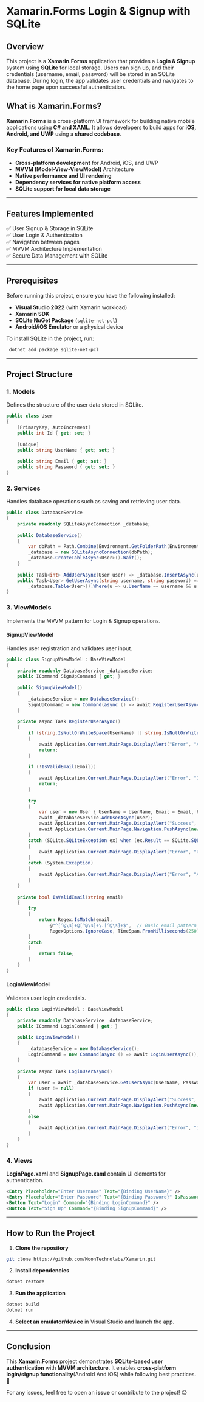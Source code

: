 # Xamarin.Forms Login & Signup with SQLite

## Overview

This project is a **Xamarin.Forms** application that provides a **Login & Signup** system using **SQLite** for local storage. Users can sign up, and their credentials (username, email, password) will be stored in an SQLite database. During login, the app validates user credentials and navigates to the home page upon successful authentication.

## What is Xamarin.Forms?

**Xamarin.Forms** is a cross-platform UI framework for building native mobile applications using **C# and XAML**. It allows developers to build apps for **iOS, Android, and UWP** using a **shared codebase**.

### Key Features of Xamarin.Forms:

- **Cross-platform development** for Android, iOS, and UWP
- **MVVM (Model-View-ViewModel)** Architecture
- **Native performance and UI rendering**
- **Dependency services for native platform access**
- **SQLite support for local data storage**

---

## Features Implemented

✅ User Signup & Storage in SQLite\
✅ User Login & Authentication\
✅ Navigation between pages\
✅ MVVM Architecture Implementation\
✅ Secure Data Management with SQLite

---

## Prerequisites

Before running this project, ensure you have the following installed:

- **Visual Studio 2022** (with Xamarin workload)
- **Xamarin SDK**
- **SQLite NuGet Package** (`sqlite-net-pcl`)
- **Android/iOS Emulator** or a physical device

To install SQLite in the project, run:

```sh
 dotnet add package sqlite-net-pcl
```

---

## Project Structure

### **1. Models**

Defines the structure of the user data stored in SQLite.

```csharp
public class User
{
    [PrimaryKey, AutoIncrement]
    public int Id { get; set; }
    
    [Unique]
    public string UserName { get; set; }
    
    public string Email { get; set; }
    public string Password { get; set; }
}
```

### **2. Services**

Handles database operations such as saving and retrieving user data.

```csharp
public class DatabaseService
{
    private readonly SQLiteAsyncConnection _database;
    
    public DatabaseService()
    {
        var dbPath = Path.Combine(Environment.GetFolderPath(Environment.SpecialFolder.LocalApplicationData), "users.db3");
        _database = new SQLiteAsyncConnection(dbPath);
        _database.CreateTableAsync<User>().Wait();
    }
    
    public Task<int> AddUserAsync(User user) => _database.InsertAsync(user);
    public Task<User> GetUserAsync(string username, string password) =>
        _database.Table<User>().Where(u => u.UserName == username && u.Password == password).FirstOrDefaultAsync();
}
```

### **3. ViewModels**

Implements the MVVM pattern for Login & Signup operations.

#### **SignupViewModel**

Handles user registration and validates user input.

```csharp
public class SignupViewModel : BaseViewModel
{
    private readonly DatabaseService _databaseService;
    public ICommand SignUpCommand { get; }
    
    public SignupViewModel()
    {
        _databaseService = new DatabaseService();
        SignUpCommand = new Command(async () => await RegisterUserAsync());
    }
    
    private async Task RegisterUserAsync()
    {
        if (string.IsNullOrWhiteSpace(UserName) || string.IsNullOrWhiteSpace(Email) || string.IsNullOrWhiteSpace(Password))
        {
            await Application.Current.MainPage.DisplayAlert("Error", "All fields are required", "OK");
            return;
        }
        
        if (!IsValidEmail(Email))
        {
            await Application.Current.MainPage.DisplayAlert("Error", "Invalid email format", "OK");
            return;
        }
        
        try
        {
            var user = new User { UserName = UserName, Email = Email, Password = Password };
            await _databaseService.AddUserAsync(user);
            await Application.Current.MainPage.DisplayAlert("Success", "Account created successfully!", "OK");
            await Application.Current.MainPage.Navigation.PushAsync(new LoginPage());
        }
        catch (SQLite.SQLiteException ex) when (ex.Result == SQLite.SQLite3.Result.Constraint && ex.Message.Contains("UNIQUE"))
        {
            await Application.Current.MainPage.DisplayAlert("Error", "User Name is already taken", "OK");
        }
        catch (System.Exception)
        {
            await Application.Current.MainPage.DisplayAlert("Error", "An unexpected error occurred", "OK");
        }
    }
    
    private bool IsValidEmail(string email)
    {
        try
        {
            return Regex.IsMatch(email,
                @"^[^@\s]+@[^@\s]+\.[^@\s]+$",  // Basic email pattern
                RegexOptions.IgnoreCase, TimeSpan.FromMilliseconds(250));
        }
        catch
        {
            return false;
        }
    }
}
```

#### **LoginViewModel**

Validates user login credentials.

```csharp
public class LoginViewModel : BaseViewModel
{
    private readonly DatabaseService _databaseService;
    public ICommand LoginCommand { get; }
    
    public LoginViewModel()
    {
        _databaseService = new DatabaseService();
        LoginCommand = new Command(async () => await LoginUserAsync());
    }
    
    private async Task LoginUserAsync()
    {
        var user = await _databaseService.GetUserAsync(UserName, Password);
        if (user != null)
        {
            await Application.Current.MainPage.DisplayAlert("Success", "Login successful!", "OK");
            await Application.Current.MainPage.Navigation.PushAsync(new HomePage());
        }
        else
        {
            await Application.Current.MainPage.DisplayAlert("Error", "Invalid credentials", "OK");
        }
    }
}
```

### **4. Views**

**LoginPage.xaml** and **SignupPage.xaml** contain UI elements for authentication.

```xml
<Entry Placeholder="Enter Username" Text="{Binding UserName}" />
<Entry Placeholder="Enter Password" Text="{Binding Password}" IsPassword="True" />
<Button Text="Login" Command="{Binding LoginCommand}" />
<Button Text="Sign Up" Command="{Binding SignUpCommand}" />
```

---

## How to Run the Project

1. **Clone the repository**

```sh
git clone https://github.com/MoonTechnolabs/Xamarin.git
```

2. **Install dependencies**

```sh
dotnet restore
```

3. **Run the application**

```sh
dotnet build
dotnet run
```

4. **Select an emulator/device** in Visual Studio and launch the app.

---

## Conclusion

This **Xamarin.Forms** project demonstrates **SQLite-based user authentication** with **MVVM architecture**. It enables **cross-platform login/signup functionality**(Android And iOS) while following best practices.🚀

For any issues, feel free to open an **issue** or contribute to the project! 😊

